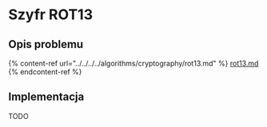 # Szyfr ROT13

## Opis problemu

{% content-ref url="../../../../algorithms/cryptography/rot13.md" %}
[rot13.md](../../../../algorithms/cryptography/rot13.md)
{% endcontent-ref %}

## Implementacja

TODO
